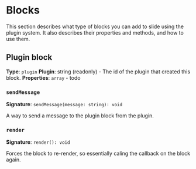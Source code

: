 # Blocks

This section describes what type of blocks you can add to slide using the plugin system.
It also describes their properties and methods, and how to use them.

## Plugin block

**Type**: `plugin`
**Plugin**: string (readonly) - The id of the plugin that created this block.
**Properties**: `array` - todo 

### `sendMessage`

**Signature**: `sendMessage(message: string): void`

A way to send a message to the plugin block from the plugin.

### `render`

**Signature**: `render(): void`

Forces the block to re-render, so essentially caling the callback on the block again.